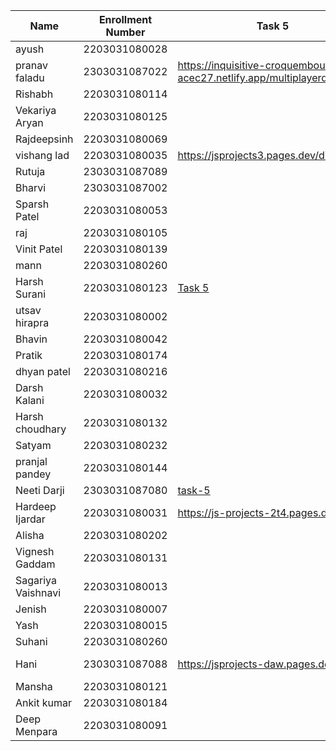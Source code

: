 | Name               | Enrollment Number | Task 5       | Task 6       | Github Repository |
|--------------------|-------------------|--------------|--------------|-------------------|
| ayush              | 2203031080028     |              |              |                   |
| pranav faladu      | 2303031087022     | https://inquisitive-croquembouche-acec27.netlify.app/multiplayerdicegame | https://inquisitive-croquembouche-acec27.netlify.app/converter |https://github.com/PranavFaladu/JSprojects |
| Rishabh            | 2203031080114     |              |              |                   |
| Vekariya Aryan     | 2203031080125     |              |              |                   |
| Rajdeepsinh        | 2203031080069     |              |              |                   |
| vishang lad        | 2203031080035     |https://jsprojects3.pages.dev/dice | https://jsprojects3.pages.dev/converter | https://github.com/vishangl/JSprojects                  |
| Rutuja             | 2303031087089     |              |              |                   |
| Bharvi             | 2303031087002     |              |              |                   |
| Sparsh Patel       | 2203031080053     |              |              |                   |
| raj                | 2203031080105     |              |              |                   |
| Vinit Patel        | 2203031080139     |              |              |                   |
| mann               | 2203031080260     |              |              |                   |
| Harsh Surani       | 2203031080123     | [Task 5](https://2203031080123-assignment-6.netlify.app/dice%20throw%20game)             | [Task 6](https://2203031080123-assignment-6.netlify.app/lol)             | [GitHub Repository](https://github.com/suraniharsh/Assignments/tree/Assignment-6)                  |
| utsav hirapra      | 2203031080002     |              |              |                   |
| Bhavin             | 2203031080042     |              |              |                   |
| Pratik             | 2203031080174     |              |              |                   |
| dhyan patel        | 2203031080216     |              |              |                   |
| Darsh Kalani       | 2203031080032     |              |              |                   |
| Harsh choudhary    | 2203031080132     |              |              |                   |
| Satyam             | 2203031080232     |              |              |                   |
| pranjal pandey     | 2203031080144     |              |              |                   |
| Neeti Darji        | 2303031087080     | [task-5](https://jsprojects-6m1.pages.dev/Dice) | [task-6](https://jsprojects-6m1.pages.dev/converter) | https://github.com/Neetidarji/Jsprojects |
| Hardeep Ijardar | 2203031080031 | https://js-projects-2t4.pages.dev/dice | https://js-projects-2t4.pages.dev/converter | https://github.com/HardeepIjardar/JS-Projects |
| Alisha             | 2203031080202     |              |              |                   |
| Vignesh Gaddam     | 2203031080131     |              |              |                   |
| Sagariya Vaishnavi | 2203031080013     |              |              |                   |
| Jenish             | 2203031080007     |              |              |                   |
| Yash               | 2203031080015     |              |              |                   |
| Suhani             | 2203031080260     |              |              |                   |
| Hani               | 2303031087088     |https://jsprojects-daw.pages.dev/dice|https://jsprojects-daw.pages.dev/dynamic|https://github.com/hanivaghani/JSprojects|
| Mansha             | 2203031080121     |              |              |                   |
| Ankit kumar        | 2203031080184     |              |              |                   |
| Deep Menpara       | 2203031080091     |              |              |                   |

